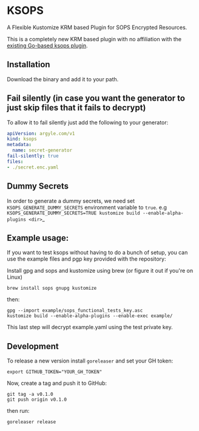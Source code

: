# KSOPS 

A Flexible Kustomize KRM based Plugin for SOPS Encrypted Resources.

This is a completely new KRM based plugin with no affiliation with the [existing Go-based ksops plugin](https://github.com/viaduct-ai/kustomize-sops).

##  Installation
Download the binary and add it to your path.

## Fail silently (in case you want the generator to just skip files that it fails to decrypt)
To allow it to fail silently just add the following to your generator:

```yaml
apiVersion: argyle.com/v1
kind: ksops
metadata:
  name: secret-generator
fail-silently: true
files:
- ./secret.enc.yaml
```

## Dummy Secrets 

In order to generate a dummy secrets, we need set `KSOPS_GENERATE_DUMMY_SECRETS` environment variable to `true`.
e.g `KSOPS_GENERATE_DUMMY_SECRETS=TRUE kustomize build --enable-alpha-plugins <dir>`_


## Example usage:
If you want to test ksops without having to do a bunch of setup, you can use the example files and pgp key provided with the repository:

Install gpg and sops and kustomize using brew (or figure it out if you're on Linux)
```shell
brew install sops gnupg kustomize
```

then:

```shell
gpg --import example/sops_functional_tests_key.asc
kustomize build --enable-alpha-plugins --enable-exec example/
```

This last step will decrypt example.yaml using the test private key.

## Development

To release a new version install `goreleaser` and set your GH token:

```shell
export GITHUB_TOKEN="YOUR_GH_TOKEN"
```

Now, create a tag and push it to GitHub:
```shell
git tag -a v0.1.0
git push origin v0.1.0
```

then run:
```shell
goreleaser release
```